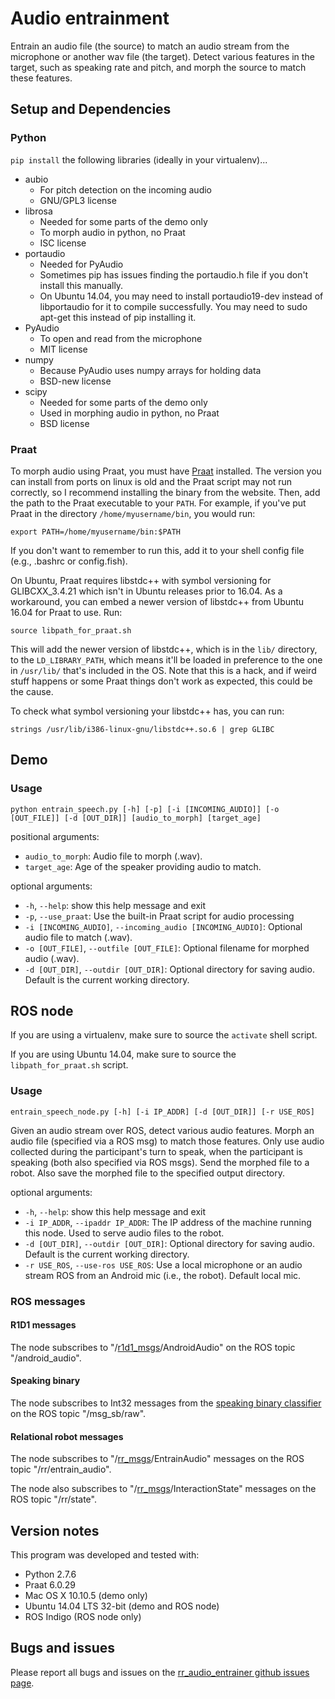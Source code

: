 # Audio entrainment

Entrain an audio file (the source) to match an audio stream from the microphone
or another wav file (the target). Detect various features in the target, such
as speaking rate and pitch, and morph the source to match these features.

## Setup and Dependencies

### Python
`pip install` the following libraries (ideally in your virtualenv)...

- aubio
    - For pitch detection on the incoming audio
    - GNU/GPL3 license
- librosa
    - Needed for some parts of the demo only
    - To morph audio in python, no Praat
    - ISC license
- portaudio
    - Needed for PyAudio
    - Sometimes pip has issues finding the portaudio.h file if you don't
      install this manually.
    - On Ubuntu 14.04, you may need to install portaudio19-dev instead of
      libportaudio for it to compile successfully. You may need to sudo apt-get
      this instead of pip installing it.
- PyAudio
    - To open and read from the microphone
    - MIT license
- numpy
    - Because PyAudio uses numpy arrays for holding data
    - BSD-new license
- scipy
    - Needed for some parts of the demo only
    - Used in morphing audio in python, no Praat
    - BSD license

### Praat

To morph audio using Praat, you must have [Praat](www.praat.org) installed. The
version you can install from ports on linux is old and the Praat script may not
run correctly, so I recommend installing the binary from the website. Then, add
the path to the Praat executable to your `PATH`. For example, if you've put
Praat in the directory `/home/myusername/bin`, you would run:

`export PATH=/home/myusername/bin:$PATH`

If you don't want to remember to run this, add it to your shell config file (e.g., .bashrc or config.fish).

On Ubuntu, Praat requires libstdc++ with symbol versioning for GLIBCXX\_3.4.21
which isn't in Ubuntu releases prior to 16.04. As a workaround, you can embed a
newer version of libstdc++ from Ubuntu 16.04 for Praat to use. Run:

`source libpath_for_praat.sh`

This will add the newer version of libstdc++, which is in the `lib/` directory,
to the `LD_LIBRARY_PATH`, which means it'll be loaded in preference to the one
in `/usr/lib/` that's included in the OS. Note that this is a hack, and if
weird stuff happens or some Praat things don't work as expected, this could be
the cause.

To check what symbol versioning your libstdc++ has, you can run:

`strings /usr/lib/i386-linux-gnu/libstdc++.so.6 | grep GLIBC`

## Demo

### Usage

`python entrain_speech.py [-h] [-p] [-i [INCOMING_AUDIO]] [-o [OUT_FILE]] [-d
[OUT_DIR]] [audio_to_morph] [target_age]`

positional arguments:
- `audio_to_morph`: Audio file to morph (.wav).
- `target_age`: Age of the speaker providing audio to match.

optional arguments:
- `-h`, `--help`: show this help message and exit
- `-p`, `--use_praat`: Use the built-in Praat script for audio processing
- `-i [INCOMING_AUDIO]`, `--incoming_audio [INCOMING_AUDIO]`: Optional audio
  file to match (.wav).
- `-o [OUT_FILE]`, `--outfile [OUT_FILE]`: Optional filename for morphed audio
  (.wav).
- `-d [OUT_DIR]`, `--outdir [OUT_DIR]`: Optional directory for saving audio.
  Default is the current working directory.

## ROS node

If you are using a virtualenv, make sure to source the `activate` shell script.

If you are using Ubuntu 14.04, make sure to source the `libpath_for_praat.sh`
script.

### Usage
`entrain_speech_node.py [-h] [-i IP_ADDR] [-d [OUT_DIR]] [-r USE_ROS]`

Given an audio stream over ROS, detect various audio features. Morph an audio
file (specified via a ROS msg) to match those features. Only use audio
collected during the participant's turn to speak, when the participant is
speaking (both also specified via ROS msgs). Send the morphed file to a robot.
Also save the morphed file to the specified output directory.

optional arguments:
  - `-h`, `--help`: show this help message and exit
  - `-i IP_ADDR`, `--ipaddr IP_ADDR`: The IP address of the machine running
    this node. Used to serve audio files to the robot.
  - `-d [OUT_DIR]`, `--outdir [OUT_DIR]`: Optional directory for saving audio.
    Default is the current working directory.
  - `-r USE_ROS`, `--use-ros USE_ROS`: Use a local microphone or an audio
    stream ROS from an Android mic (i.e., the robot). Default local mic.

### ROS messages

#### R1D1 messages

The node subscribes to "/[r1d1\_msgs](https://github.com/mitmedialab/r1d1_msgs
"/r1d1_msgs")/AndroidAudio" on the ROS topic "/android_audio".

#### Speaking binary

The node subscribes to Int32 messages from the [speaking binary
classifier](https://github.com/mitmedialab/Moody_BackChanneling) on the ROS
topic "/msg_sb/raw".

#### Relational robot messages

The node subscribes to
"/[rr_msgs](https://github.com/mitmedialab/rr_msgs)/EntrainAudio" messages on
the ROS topic "/rr/entrain_audio".

The node also subscribes to
"/[rr_msgs](https://github.com/mitmedialab/rr_msgs)/InteractionState" messages
on the ROS topic "/rr/state".


## Version notes

This program was developed and tested with:

- Python 2.7.6
- Praat 6.0.29
- Mac OS X 10.10.5 (demo only)
- Ubuntu 14.04 LTS 32-bit (demo and ROS node)
- ROS Indigo (ROS node only)

## Bugs and issues

Please report all bugs and issues on the [rr_audio_entrainer github issues
page](https://github.com/mitmedialab/rr_audio_entrainer/issues).


